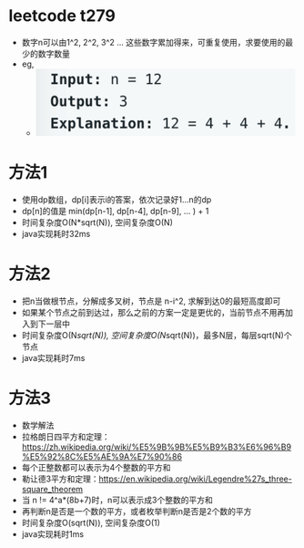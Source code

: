 # leetcode t279
- 数字n可以由1^2, 2^2, 3^2 ... 这些数字累加得来，可重复使用，求要使用的最少的数字数量
- eg,
    - ![](./imgs/1.png)


# 方法1    
- 使用dp数组，dp[i]表示i的答案，依次记录好1...n的dp
- dp[n]的值是 min(dp[n-1], dp[n-4], dp[n-9], ... ) + 1
- 时间复杂度O(N*sqrt(N)), 空间复杂度O(N)
- java实现耗时32ms

# 方法2
- 把n当做根节点，分解成多叉树，节点是 n-i^2, 求解到达0的最短高度即可
- 如果某个节点之前到达过，那么之前的方案一定是更优的，当前节点不用再加入到下一层中
- 时间复杂度O(N*sqrt(N)), 空间复杂度O(N*sqrt(N))，最多N层，每层sqrt(N)个节点
- java实现耗时7ms

# 方法3
- 数学解法
- 拉格朗日四平方和定理：https://zh.wikipedia.org/wiki/%E5%9B%9B%E5%B9%B3%E6%96%B9%E5%92%8C%E5%AE%9A%E7%90%86
- 每个正整数都可以表示为4个整数的平方和
- 勒让德3平方和定理：https://en.wikipedia.org/wiki/Legendre%27s_three-square_theorem
- 当 n != 4^a*(8b+7)时，n可以表示成3个整数的平方和
- 再判断n是否是一个数的平方，或者枚举判断n是否是2个数的平方
- 时间复杂度O(sqrt(N)), 空间复杂度O(1)
- java实现耗时1ms
